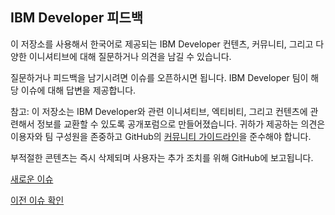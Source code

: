 ## IBM Developer 피드백 ##

이 저장소를 사용해서 한국어로 제공되는 IBM Developer 컨텐츠, 커뮤니티, 그리고 다양한 이니셔티브에 대해 질문하거나 의견을 남길 수 있습니다. 

질문하거나 피드백을 남기시려면 이슈를 오픈하시면 됩니다. IBM Developer 팀이 해당 이슈에 대해 답변을 제공합니다. 

참고: 이 저장소는 IBM Developer와 관련 이니셔티브, 엑티비티, 그리고 컨텐츠에 관련해서 정보를 교환할 수 있도록 공개포럼으로 만들어졌습니다. 귀하가 제공하는 의견은 이용자와 팀 구성원을 존중하고 GitHub의 [커뮤니티 가이드라인](https://help.github.com/en/articles/github-community-guidelines)을 준수해야 합니다. 

부적절한 콘텐츠는 즉시 삭제되며 사용자는 추가 조치를 위해 GitHub에 보고됩니다.

[새로운 이슈](https://github.com/IBM/developer_ko/issues/new)

[이전 이슈 확인](https://github.com/IBM/developer_ko/issues)
